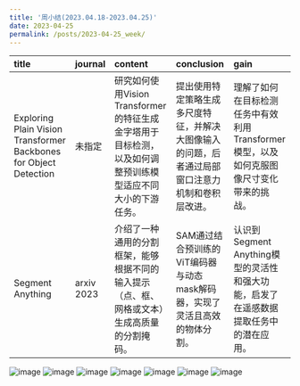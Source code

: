 ```yaml
---
title: '周小结(2023.04.18-2023.04.25)'
date: 2023-04-25
permalink: /posts/2023-04-25_week/
---
```

| title                                                             | journal    | content                                                                                                    | conclusion                                                                                       | gain                                                                                    |
|:------------------------------------------------------------------|:-----------|:-----------------------------------------------------------------------------------------------------------|:-------------------------------------------------------------------------------------------------|:----------------------------------------------------------------------------------------|
| Exploring Plain Vision Transformer Backbones for Object Detection | 未指定     | 研究如何使用Vision Transformer的特征生成金字塔用于目标检测，以及如何调整预训练模型适应不同大小的下游任务。 | 提出使用特定策略生成多尺度特征，并解决大图像输入的问题，后者通过局部窗口注意力机制和卷积层改进。 | 理解了如何在目标检测任务中有效利用Transformer模型，以及如何克服图像尺寸变化带来的挑战。 |
| Segment Anything                                                  | arxiv 2023 | 介绍了一种通用的分割框架，能够根据不同的输入提示（点、框、网格或文本）生成高质量的分割掩码。               | SAM通过结合预训练的ViT编码器与动态mask解码器，实现了灵活且高效的物体分割。                       | 认识到Segment Anything模型的灵活性和强大功能，启发了在遥感数据提取任务中的潜在应用。    |


![image](/files/post/2023-04-25-week/0.jpg)
![image](/files/post/2023-04-25-week/1.jpg)
![image](/files/post/2023-04-25-week/2.jpg)
![image](/files/post/2023-04-25-week/3.jpg)
![image](/files/post/2023-04-25-week/4.jpg)
![image](/files/post/2023-04-25-week/5.jpg)
![image](/files/post/2023-04-25-week/6.jpg)